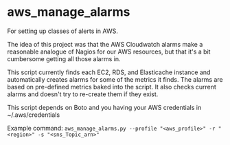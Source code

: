 # aws_manage_alarms
For setting up classes of alerts in AWS.

The idea of this project was that the AWS Cloudwatch alarms make a reasonable analogue of Nagios for our AWS resources, but that it's a bit cumbersome getting all those alarms in.

This script currently finds each EC2, RDS, and Elasticache instance and automatically creates alarms for some of the metrics it finds.  The alarms are based on pre-defined metrics baked into the script.  It also checks current alarms and doesn't try to re-create them if they exist.

This script depends on Boto and you having your AWS credentials in ~/.aws/credentials

Example command:
```aws_manage_alarms.py --profile "<aws_profile>" -r "<region>" -s "<sns_Topic_arn>"```

